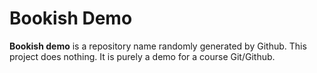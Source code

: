 # Bookish Demo
**Bookish demo** is a repository name randomly generated by Github. This project does nothing. It is purely a demo for a course Git/Github.

